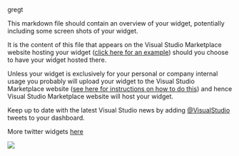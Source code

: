 gregt





This markdown file should contain an overview of your widget, potentially including some screen shots of your widget.

It is the content of this file that appears on the Visual Studio Marketplace website hosting your widget ([click here for an example](https://marketplace.visualstudio.com/items?itemName=GregTrevellick.vsts-extensions-tweets-vsts)) should you choose to have your widget hosted there.

Unless your widget is exclusively for your personal or company internal usage you probably will upload your widget to the Visual Studio Marketplace website ([see here for instructions on how to do this](https://docs.microsoft.com/en-us/vsts/extend/publish/overview?view=vsts)) and hence Visual Studio Marketplace website will host your widget.




Keep up to date with the latest Visual Studio news by adding [@VisualStudio](https://twitter.com/VisualStudio) tweets to your dashboard.

More twitter widgets [here](https://marketplace.visualstudio.com/search?term=trevellick&target=VSTS&category=All%20categories&sortBy=Downloads)


![](https://github.com/GregTrevellick/VsixTwitterWidget/blob/master/Src/@VisualStudio/artefacts/Screenshot.png?raw=true)